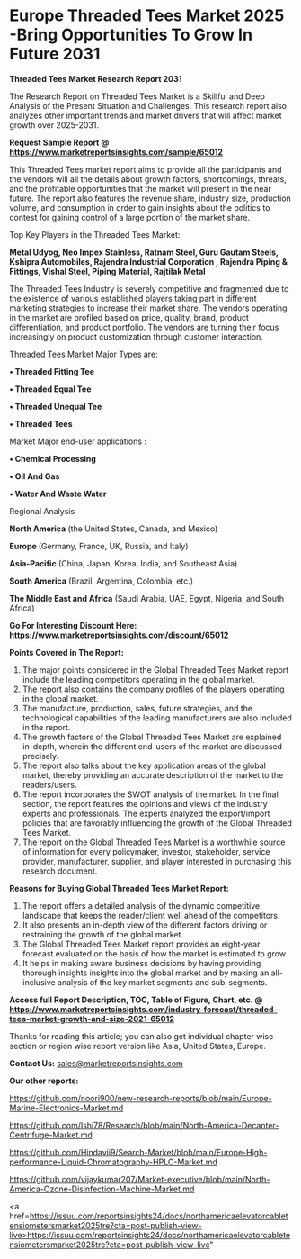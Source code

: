 # Europe Threaded Tees Market 2025 -Bring Opportunities To Grow In Future 2031

<strong>Threaded Tees Market Research Report 2031</strong>

The Research Report on Threaded Tees Market is a Skillful and Deep Analysis of the Present Situation and Challenges. This research report also analyzes other important trends and market drivers that will affect market growth over 2025-2031.

<strong>Request Sample Report @ <a href=https://www.marketreportsinsights.com/sample/65012>https://www.marketreportsinsights.com/sample/65012</a></strong>

This Threaded Tees market report aims to provide all the participants and the vendors will all the details about growth factors, shortcomings, threats, and the profitable opportunities that the market will present in the near future. The report also features the revenue share, industry size, production volume, and consumption in order to gain insights about the politics to contest for gaining control of a large portion of the market share.

Top Key Players in the Threaded Tees Market:

<strong>Metal Udyog, Neo Impex Stainless, Ratnam Steel, Guru Gautam Steels, Kshipra Automobiles, Rajendra Industrial Corporation , Rajendra Piping & Fittings, Vishal Steel, Piping Material, Rajtilak Metal</strong>

The Threaded Tees Industry is severely competitive and fragmented due to the existence of various established players taking part in different marketing strategies to increase their market share. The vendors operating in the market are profiled based on price, quality, brand, product differentiation, and product portfolio. The vendors are turning their focus increasingly on product customization through customer interaction.

Threaded Tees Market Major Types are:

<strong>• Threaded Fitting Tee

• Threaded Equal Tee

• Threaded Unequal Tee

• Threaded Tees</strong>

Market Major end-user applications :

<strong>• Chemical Processing

• Oil And Gas

• Water And Waste Water</strong>

Regional Analysis

</u><strong><b>North America</b></strong> (the United States, Canada, and Mexico)

<strong><b>Europe </b></strong>(Germany, France, UK, Russia, and Italy)

<strong><b>Asia-Pacific</b></strong> (China, Japan, Korea, India, and Southeast Asia)

<strong><b>South America</b></strong> (Brazil, Argentina, Colombia, etc.)

<strong><b>The Middle East and Africa</b></strong> (Saudi Arabia, UAE, Egypt, Nigeria, and South Africa)

<strong>Go For Interesting Discount Here: <a href=https://www.marketreportsinsights.com/discount/65012>https://www.marketreportsinsights.com/discount/65012</a></strong>

<strong>Points Covered in The Report:</strong>
<ol>
  <li>The major points considered in the Global Threaded Tees Market report include the leading competitors operating in the global market.</li>
  <li>The report also contains the company profiles of the players operating in the global market.</li>
  <li>The manufacture, production, sales, future strategies, and the technological capabilities of the leading manufacturers are also included in the report.</li>
  <li>The growth factors of the Global Threaded Tees Market are explained in-depth, wherein the different end-users of the market are discussed precisely.</li>
  <li>The report also talks about the key application areas of the global market, thereby providing an accurate description of the market to the readers/users.</li>
  <li>The report incorporates the SWOT analysis of the market. In the final section, the report features the opinions and views of the industry experts and professionals. The experts analyzed the export/import policies that are favorably influencing the growth of the Global Threaded Tees Market.</li>
  <li>The report on the Global Threaded Tees Market is a worthwhile source of information for every policymaker, investor, stakeholder, service provider, manufacturer, supplier, and player interested in purchasing this research document.</li>
</ol>
<strong>Reasons for Buying Global Threaded Tees Market Report:</strong>

<ol>
  <li>The report offers a detailed analysis of the dynamic competitive landscape that keeps the reader/client well ahead of the competitors.</li>
  <li>It also presents an in-depth view of the different factors driving or restraining the growth of the global market.</li>
  <li>The Global Threaded Tees Market report provides an eight-year forecast evaluated on the basis of how the market is estimated to grow.</li>
  <li>It helps in making aware business decisions by having providing thorough insights insights into the global market and by making an all-inclusive analysis of the key market segments and sub-segments.</li>
</ol>
<strong>Access full Report Description, TOC, Table of Figure, Chart, etc. @ <a href=https://www.marketreportsinsights.com/industry-forecast/threaded-tees-market-growth-and-size-2021-65012>https://www.marketreportsinsights.com/industry-forecast/threaded-tees-market-growth-and-size-2021-65012</a></strong>


Thanks for reading this article; you can also get individual chapter wise section or region wise report version like Asia, United States, Europe.

<strong>Contact Us:</strong>
sales@marketreportsinsights.com

<strong>Our other reports:</strong>

<a href=https://github.com/noori900/new-research-reports/blob/main/Europe-Marine-Electronics-Market.md>https://github.com/noori900/new-research-reports/blob/main/Europe-Marine-Electronics-Market.md</a>

<a href=https://github.com/Ishi78/Research/blob/main/North-America-Decanter-Centrifuge-Market.md>https://github.com/Ishi78/Research/blob/main/North-America-Decanter-Centrifuge-Market.md</a>

<a href=https://github.com/Hindavii9/Search-Market/blob/main/Europe-High-performance-Liquid-Chromatography-HPLC-Market.md>https://github.com/Hindavii9/Search-Market/blob/main/Europe-High-performance-Liquid-Chromatography-HPLC-Market.md</a>

<a href=https://github.com/vijaykumar207/Market-executive/blob/main/North-America-Ozone-Disinfection-Machine-Market.md>https://github.com/vijaykumar207/Market-executive/blob/main/North-America-Ozone-Disinfection-Machine-Market.md</a>

<a href=https://issuu.com/reportsinsights24/docs/northamericaelevatorcabletensiometersmarket2025tre?cta=post-publish-view-live>https://issuu.com/reportsinsights24/docs/northamericaelevatorcabletensiometersmarket2025tre?cta=post-publish-view-live</a>"
